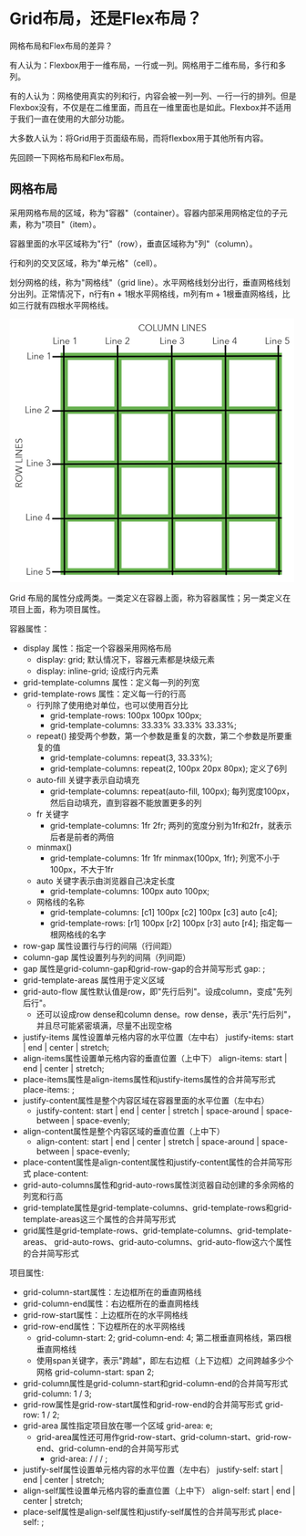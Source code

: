 # Grid布局，还是Flex布局？

网格布局和Flex布局的差异？

有人认为：Flexbox用于一维布局，一行或一列。网格用于二维布局，多行和多列。

有的人认为：网格使用真实的列和行，内容会被一列一列、一行一行的排列。但是Flexbox没有，不仅是在二维里面，而且在一维里面也是如此。Flexbox并不适用于我们一直在使用的大部分功能。

大多数人认为：将Grid用于页面级布局，而将flexbox用于其他所有内容。

先回顾一下网格布局和Flex布局。

## 网格布局

采用网格布局的区域，称为"容器"（container）。容器内部采用网格定位的子元素，称为"项目"（item）。

容器里面的水平区域称为"行"（row），垂直区域称为"列"（column）。

行和列的交叉区域，称为"单元格"（cell）。

划分网格的线，称为"网格线"（grid line）。水平网格线划分出行，垂直网格线划分出列。正常情况下，n行有n + 1根水平网格线，m列有m + 1根垂直网格线，比如三行就有四根水平网格线。

![grid](./images/grid.png)

Grid 布局的属性分成两类。一类定义在容器上面，称为容器属性；另一类定义在项目上面，称为项目属性。

容器属性：

- display 属性：指定一个容器采用网格布局
	- display: grid;  默认情况下，容器元素都是块级元素
	- display: inline-grid;  设成行内元素
- grid-template-columns 属性：定义每一列的列宽
- grid-template-rows 属性：定义每一行的行高
	- 行列除了使用绝对单位，也可以使用百分比
		- grid-template-rows: 100px 100px 100px;
		- grid-template-columns: 33.33% 33.33% 33.33%;
	- repeat() 接受两个参数，第一个参数是重复的次数，第二个参数是所要重复的值
		- grid-template-columns: repeat(3, 33.33%);
		- grid-template-columns: repeat(2, 100px 20px 80px);  定义了6列
	- auto-fill 关键字表示自动填充
		- grid-template-columns: repeat(auto-fill, 100px); 每列宽度100px，然后自动填充，直到容器不能放置更多的列
	- fr 关键字
		- grid-template-columns: 1fr 2fr; 两列的宽度分别为1fr和2fr，就表示后者是前者的两倍
	- minmax()
		- grid-template-columns: 1fr 1fr minmax(100px, 1fr);  列宽不小于100px，不大于1fr
	- auto 关键字表示由浏览器自己决定长度
		- grid-template-columns: 100px auto 100px;
	- 网格线的名称
		- grid-template-columns: [c1] 100px [c2] 100px [c3] auto [c4]; 
		- grid-template-rows: [r1] 100px [r2] 100px [r3] auto [r4]; 指定每一根网格线的名字
- row-gap 属性设置行与行的间隔（行间距）
- column-gap 属性设置列与列的间隔（列间距）
- gap 属性是grid-column-gap和grid-row-gap的合并简写形式  gap: <row-gap> <column-gap>;
- grid-template-areas 属性用于定义区域
- grid-auto-flow 属性默认值是row，即"先行后列"。设成column，变成"先列后行"。
	- 还可以设成row dense和column dense。row dense，表示"先行后列"，并且尽可能紧密填满，尽量不出现空格
- justify-items 属性设置单元格内容的水平位置（左中右）  justify-items: start | end | center | stretch;
- align-items属性设置单元格内容的垂直位置（上中下）  align-items: start | end | center | stretch;
- place-items属性是align-items属性和justify-items属性的合并简写形式  place-items: <align-items> <justify-items>;
- justify-content属性是整个内容区域在容器里面的水平位置（左中右）
	- justify-content: start | end | center | stretch | space-around | space-between | space-evenly;
- align-content属性是整个内容区域的垂直位置（上中下）
	-  align-content: start | end | center | stretch | space-around | space-between | space-evenly;  
- place-content属性是align-content属性和justify-content属性的合并简写形式  place-content: <align-content> <justify-content>
- grid-auto-columns属性和grid-auto-rows属性浏览器自动创建的多余网格的列宽和行高
- grid-template属性是grid-template-columns、grid-template-rows和grid-template-areas这三个属性的合并简写形式
- grid属性是grid-template-rows、grid-template-columns、grid-template-areas、 grid-auto-rows、grid-auto-columns、grid-auto-flow这六个属性的合并简写形式

项目属性:

- grid-column-start属性：左边框所在的垂直网格线
- grid-column-end属性：右边框所在的垂直网格线
- grid-row-start属性：上边框所在的水平网格线
- grid-row-end属性：下边框所在的水平网格线
	- grid-column-start: 2; grid-column-end: 4;  第二根垂直网格线，第四根垂直网格线
	- 使用span关键字，表示"跨越"，即左右边框（上下边框）之间跨越多少个网格  grid-column-start: span 2;
- grid-column属性是grid-column-start和grid-column-end的合并简写形式  grid-column: 1 / 3;
- grid-row属性是grid-row-start属性和grid-row-end的合并简写形式  grid-row: 1 / 2;
- grid-area 属性指定项目放在哪一个区域   grid-area: e;
	- grid-area属性还可用作grid-row-start、grid-column-start、grid-row-end、grid-column-end的合并简写形式  
		- grid-area: <row-start> / <column-start> / <row-end> / <column-end>;
- justify-self属性设置单元格内容的水平位置（左中右） justify-self: start | end | center | stretch;
- align-self属性设置单元格内容的垂直位置（上中下） align-self: start | end | center | stretch;
- place-self属性是align-self属性和justify-self属性的合并简写形式  place-self: <align-self> <justify-self>;